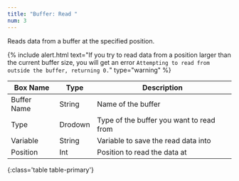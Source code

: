 ```yaml
---
title: "Buffer: Read "
num: 3
---
```


Reads data from a buffer at the specified position.

{% include alert.html text="If you try to read data from a position larger than the current buffer size, you will get an error <code>Attempting to read from outside the buffer, returning 0.</code>" type="warning" %} 

| Box Name | Type | Description | 
|-------|--------|--------
|Buffer Name	|String	| Name of the buffer
|Type	|Drodown	| Type of the buffer you want to read from
|Variable	|String	| Variable to save the read data into
|Position|Int|Position to read the data at
{:class='table table-primary'}









